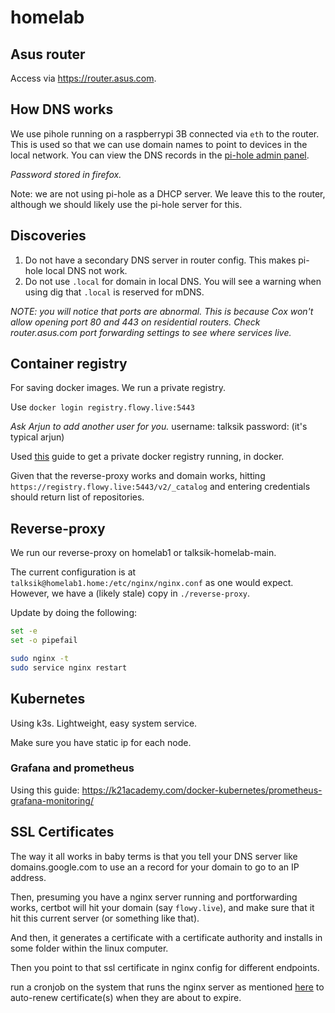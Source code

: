 # homelab

## Asus router
Access via https://router.asus.com.

## How DNS works
We use pihole running on a raspberrypi 3B connected via `eth` to the router. This is used so that we can use domain names to point to devices in the local network. You can view the DNS records in the [pi-hole admin panel](http://pi.hole/admin).

_Password stored in firefox._

Note: we are not using pi-hole as a DHCP server. We leave this to the router, although we should likely use the pi-hole server for this.

## Discoveries
1. Do not have a secondary DNS server in router config. This makes pi-hole local DNS not work.
2. Do not use `.local` for domain in local DNS. You will see a warning when using dig that `.local` is reserved for mDNS.

_NOTE: you will notice that ports are abnormal. This is because Cox won't allow opening port 80 and 443 on residential routers. Check router.asus.com port forwarding settings to see where services live._

## Container registry
For saving docker images. We run a private registry.

Use `docker login registry.flowy.live:5443`

_Ask Arjun to add another user for you._
username: talksik
password: (it's typical arjun)

Used [this](https://www.digitalocean.com/community/tutorials/how-to-set-up-a-private-docker-registry-on-ubuntu-20-04) guide to get a private docker registry running, in docker.

Given that the reverse-proxy works and domain works, hitting `https://registry.flowy.live:5443/v2/_catalog` and entering credentials should return list of repositories.

## Reverse-proxy
We run our reverse-proxy on homelab1 or talksik-homelab-main.

The current configuration is at `talksik@homelab1.home:/etc/nginx/nginx.conf` as one would expect. However, we have a (likely stale) copy in `./reverse-proxy`.

Update by doing the following:
```sh
set -e
set -o pipefail

sudo nginx -t
sudo service nginx restart
```

## Kubernetes
Using k3s. Lightweight, easy system service.

Make sure you have static ip for each node.

### Grafana and prometheus
Using this guide: https://k21academy.com/docker-kubernetes/prometheus-grafana-monitoring/


## SSL Certificates
The way it all works in baby terms is that you tell your DNS server like domains.google.com to use an a record for your domain to go to an IP address.

Then, presuming you have a nginx server running and portforwarding works, certbot will hit your domain (say `flowy.live`), and make sure that it hit this current server (or something like that).

And then, it generates a certificate with a certificate authority and installs in some folder within the linux computer.

Then you point to that ssl certificate in nginx config for different endpoints.

run a cronjob on the system that runs the nginx server as mentioned [here](https://www.nginx.com/blog/using-free-ssltls-certificates-from-lets-encrypt-with-nginx/) to auto-renew certificate(s) when they are about to expire.
